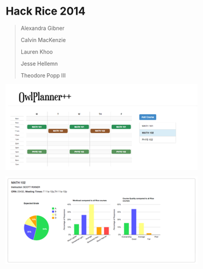 # Hack Rice 2014

> Alexandra Gibner
> 
> Calvin MacKenzie
> 
> Lauren Khoo
> 
> Jesse Hellemn
>
> Theodore Popp III

![img_1](img_1.png)

![img_2](img_2.png)
